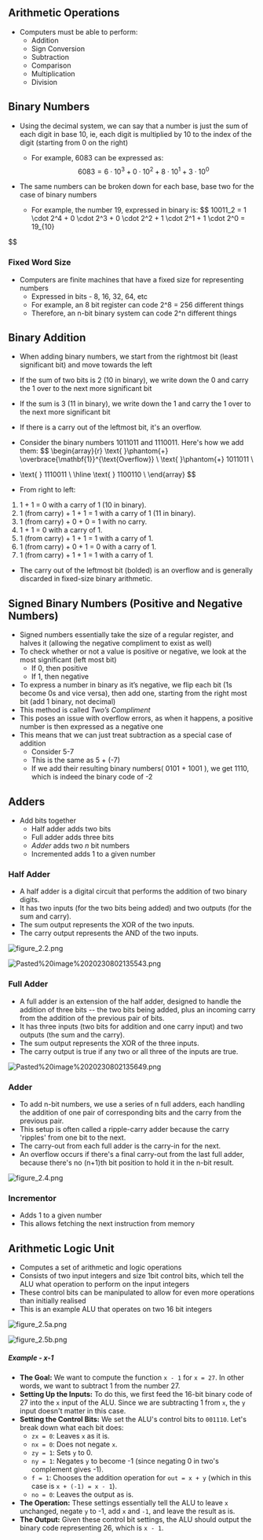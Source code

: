 ## Arithmetic Operations
- Computers must be able to perform:
	- Addition
	- Sign Conversion
	- Subtraction
	- Comparison
	- Multiplication
	- Division


## Binary Numbers
- Using the decimal system, we can say that a number is just the sum of each digit in base 10, ie, each digit is multiplied by 10 to the index of the digit (starting from 0 on the right)
	- For example, 6083 can be expressed as: $$ 6083 = 6 \cdot 10^3 + 0 \cdot 10^2 + 8 \cdot 10^1 + 3 \cdot 10^0
$$

- The same numbers can be broken down for each base, base two for the case of binary numbers
	- For example, the number 19, expressed in binary is: $$
10011_2 = 1 \cdot 2^4 + 0 \cdot 2^3 + 0 \cdot 2^2 + 1 \cdot 2^1 + 1 \cdot 2^0 = 19_{10}

$$


### Fixed Word Size
- Computers are finite machines that have a fixed size for representing numbers
	- Expressed in bits - 8, 16, 32, 64, etc
	- For example, an 8 bit register can code 2^8 = 256 different things
	- Therefore, an n-bit binary system can code 2^n different things


## Binary Addition
- When adding binary numbers, we start from the rightmost bit (least significant bit) and move towards the left
- If the sum of two bits is 2 (10 in binary), we write down the 0 and carry the 1 over to the next more significant bit
- If the sum is 3 (11 in binary), we write down the 1 and carry the 1 over to the next more significant bit
- If there is a carry out of the leftmost bit, it's an overflow.

- Consider the binary numbers 1011011 and 1110011. Here's how we add them: $$
\begin{array}{r}
\text{ }\phantom{+} \overbrace{\mathbf{1}}^{\text{Overflow}} \\
\text{ }\phantom{+} 1011011 \\
+ \text{ } 1110011 \\
\hline
\text{ } 1100110 \\
\end{array}
$$
- From right to left:
1. 1 + 1 = 0 with a carry of 1 (10 in binary).
2. 1 (from carry) + 1 + 1 = 1 with a carry of 1 (11 in binary).
3. 1 (from carry) + 0 + 0 = 1 with no carry.
4. 1 + 1 = 0 with a carry of 1.
5. 1 (from carry) + 1 + 1 = 1 with a carry of 1.
6. 1 (from carry) + 0 + 1 = 0 with a carry of 1.
7. 1 (from carry) + 1 + 1 = 1 with a carry of 1.

- The carry out of the leftmost bit (bolded) is an overflow and is generally discarded in fixed-size binary arithmetic.


## Signed Binary Numbers (Positive and Negative Numbers)
- Signed numbers essentially take the size of a regular register, and halves it (allowing the negative compliment to exist as well)
- To check whether or not a value is positive or negative, we look at the most significant (left most bit)
	- If 0, then positive
	- If 1, then negative 
- To express a number in binary as it’s negative, we flip each bit (1s become 0s and vice versa), then add one, starting from the right most bit (add 1 binary, not decimal)
- This method is called *Two’s Compliment*
- This poses an issue with overflow errors, as when it happens, a positive number is then expressed as a negative one
- This means that we can just treat subtraction as a special case of addition 
	- Consider 5-7
	- This is the same as 5 + (-7)
	- If we add their resulting binary numbers( 0101 + 1001 ), we get 1110, which is indeed the binary code of -2

## Adders
- Add bits together
	- Half adder adds two bits
	- Full adder adds three bits
	- *Adder* adds two *n* bit numbers
	- Incremented adds 1 to a given number 

###  Half Adder
- A half adder is a digital circuit that performs the addition of two binary digits.
- It has two inputs (for the two bits being added) and two outputs (for the sum and carry).
- The sum output represents the XOR of the two inputs.
- The carry output represents the AND of the two inputs.

![figure_2.2.png](/Images/figure_2.2.png)

![Pasted%20image%2020230802135543.png](/Images/Pasted%20image%2020230802135543.png)
### Full Adder
- A full adder is an extension of the half adder, designed to handle the addition of three bits -- the two bits being added, plus an incoming carry from the addition of the previous pair of bits.
- It has three inputs (two bits for addition and one carry input) and two outputs (the sum and the carry).
- The sum output represents the XOR of the three inputs.
- The carry output is true if any two or all three of the inputs are true.

![Pasted%20image%2020230802135649.png](/Images/Pasted%20image%2020230802135649.png)

### Adder
- To add n-bit numbers, we use a series of n full adders, each handling the addition of one pair of corresponding bits and the carry from the previous pair.
- This setup is often called a ripple-carry adder because the carry 'ripples' from one bit to the next.
- The carry-out from each full adder is the carry-in for the next.
- An overflow occurs if there's a final carry-out from the last full adder, because there's no (n+1)th bit position to hold it in the n-bit result.

![figure_2.4.png](/Images/figure_2.4.png)

### Incrementor
- Adds 1 to a given number
- This allows fetching the next instruction from memory

## Arithmetic Logic Unit
- Computes a set of arithmetic and logic operations
- Consists of two input integers and size 1bit control bits, which tell the ALU what operation to perform on the input integers
- These control bits can be manipulated to allow for even more operations than initially realised
- This is an example ALU that operates on two 16 bit integers

![figure_2.5a.png](/Images/figure_2.5a.png)

![figure_2.5b.png](/Images/figure_2.5b.png)

##### Example - x-1

- **The Goal:** We want to compute the function `x - 1` for `x = 27`. In other words, we want to subtract 1 from the number 27.
- **Setting Up the Inputs:** To do this, we first feed the 16-bit binary code of 27 into the `x` input of the ALU. Since we are subtracting 1 from `x`, the `y` input doesn't matter in this case.
- **Setting the Control Bits:** We set the ALU's control bits to `001110`. Let's break down what each bit does:
    - `zx = 0`: Leaves `x` as it is.
    - `nx = 0`: Does not negate `x`.
    - `zy = 1`: Sets `y` to 0.
    - `ny = 1`: Negates `y` to become -1 (since negating 0 in two's complement gives -1).
    - `f = 1`: Chooses the addition operation for `out = x + y` (which in this case is `x + (-1) = x - 1`).
    - `no = 0`: Leaves the output as is.
- **The Operation:** These settings essentially tell the ALU to leave `x` unchanged, negate `y` to -1, add `x` and `-1`, and leave the result as is.
- **The Output:** Given these control bit settings, the ALU should output the binary code representing 26, which is `x - 1`.